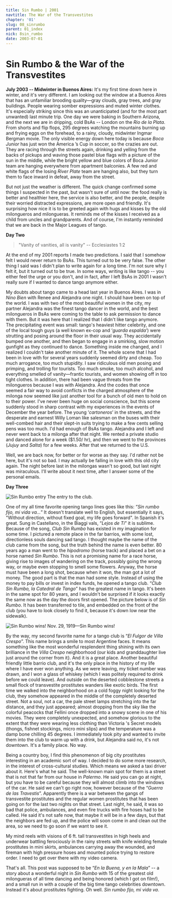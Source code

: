 ```yaml
---
title: Sin Rumbo | 2001
navtitle: The War of the Transvestites
chapter: '01'
slug: 08_sinrumbo
parent: 01_index
nick: 8sin_rumbo
date: 2003-07-01
---
```


# Sin Rumbo & the War of the Transvestites

**July 2003 -- Midwinter in Buenos Aires:** It's my first time down here in winter, and it's very different. I am looking out the window at a Buenos Aires that has an unfamiliar brooding quality—gray clouds, gray trees, and gray buildings. People wearing somber expressions and muted winter clothes. It's especially striking since this was an unanticipated (and for the most part unwanted) last minute trip. One day we were baking in Southern Arizona, and the next we are in dripping, cold BsAs -- London on the _Rio de la Plata_. From shorts and flip flops, 295 degrees watching the mountains burning up and frying eggs on the forehead, to a rainy, cloudy, midwinter Ingmar Bergman movie. The only visible energy down here today is because _Boca Junior_ has just won the America ’s Cup in soccer, so the crazies are out. They are racing through the streets again, drinking and yelling from the backs of pickups and waving those pastel blue flags with a picture of the sun in the middle, while the bright yellow and blue colors of Boca Junior team are hanging everywhere from apartment balconies. A few red and white flags of the losing _River Plate_ team are hanging also, but they turn them to face inward in defeat, away from the street.

But not just the weather is different. The quick change confirmed some things I suspected in the past, but wasn't sure of until now: the food really is better and healthier here, the service is also better, and the people, despite their worried distracted expressions, are more open and friendly. It's surprising how nice it is to be greeted again with hugs and kisses by the old milongueros and milongueras. It reminds me of the kisses I received as a child from uncles and grandparents. And of course, I'm instantly reminded that we are back in the Major Leagues of tango.

**Day Two**

>"Vanity of vanities, all is vanity" -- Ecclesiastes 1:2

At the end of my 2001 reports I made two predictions. I said that I somehow felt I would never return to BsAs. This turned out to be very false. The other thing I said was I didn't plan to write again for a long time. I'm not sure why I felt it, but it turned out to be true. In some ways, writing is like tango -- you either feel the urge or you don't, and in fact, after I left BsAs in 2001 I wasn't really sure if I wanted to dance tango anymore either.

My doubts about tango came to a head last year in Buenos Aires. I was in _Nino Bien_ with Renee and Alejandra one night. I should have been on top of the world. I was with two of the most beautiful women in the city, my partner Alejandra was the finest tango dancer in the world, and the best milongueros in BsAs were coming to the table to ask permission to dance with them. But it was here that I realized that I didn't like tango anymore. The precipitating event was small: tango's heaviest hitter celebrity, and one of the local tough guys (a well known ex-cop and ‘_guarda espalda_’) were strutting and posing around the floor in their usual way. They accidentally bumped one another, and then began to engage in a smirking, slow motion gunfight as they continued to dance. Something inside me changed, and I realized I couldn't take another minute of it. The whole scene that I had been in love with for several years suddenly seemed dirty and cheap. Too much arrogance, too much stupidity. I saw ridiculous old men posing and primping, and trolling for tourists. Too much smoke, too much alcohol, and everything smelled of vanity—frantic tourists, and women showing off in too tight clothes. In addition, there had been vague threats from the milongueros because I was with Alejandra. And the codes that once seemed a fair way to avoid conflicts in the charged atmosphere of the milonga now seemed like just another tool for a bunch of old men to hold on to their power. I've never been huge on social conscience, but this scene suddenly stood in sharp contrast with my experiences in the events of December the year before. The young ‘_cartoneros_’ in the streets, and the desperate and earnest Willy Loman like salesman on the buses with their well-combed hair and their slept-in suits trying to make a few cents selling pens was too much. I'd had enough of BsAs tango. Alejandra and I left and never went back to a milonga after that night. We rented a private studio and danced alone for a week ($1.50/ hr), and then we went to the provinces (_Jujuy_ and _Salta_) for a few weeks. After that we returned to the U.S.

Well, we are back now, for better or for worse as they say. I'd rather not be here, but it's not so bad. I may actually be falling in love with this old city again. The night before last in the milongas wasn't so good, but last night was miraculous. I'll write about it next time, after I answer some of the personal emails.

**Day Three**

![Sin Rumbo entry]({{site.res}}/1_pics/image013.jpg)
The entry to the club.

One of my all time favorite opening tango lines goes like this: “_Sin rumbo fijo, mi vida va..._” It doesn't translate well to English, but essentially it says, "Without direction, without fixed goal, my life goes forward". In Spanish it's great. Sung in Castellano, in the Biaggi vals, “_Lejos de Ti_” it is sublime. Because of the song, _Club Sin Rumbo_ has existed in my imagination for some time. I pictured a remote place in the far barrios, with some lost, directionless souls dancing sad tango. I thought maybe the name of the club came from the song, but the truth behind the name is even better. 80 years ago a man went to the _hipodromo_ (horse track) and placed a bet on a horse named _Sin Rumbo_. This is not a promising name for a race horse, giving rise to images of wandering on the track, possibly going the wrong way, or maybe even stopping to smell some flowers. Anyway, the horse must have been a long shot, because when it won, the man got a lot of money. The good part is that the man had some style. Instead of using the money to pay bills or invest in index funds, he opened a tango club. “_Club Sin Rumbo, la Catedral de Tango_” has the greatest name in tango. It's been in the same spot for 80 years, and I wouldn't be surprised if it looks exactly the same now as the day the doors first opened. The picture below is of _Sin Rumbo_. It has been transferred to tile, and embedded on the front of the club (you have to look closely to find it, because it's down low near the sidewalk).

![Sin Rumbo wins!]({{site.res}}/1_pics/image015.jpg)
Nov. 29, 1919—Sin Rumbo wins!

By the way, my second favorite name for a tango club is “_El Fulgor de Villa Crespo_”. This name brings a smile to most Argentine faces. It means something like the most wonderful resplendent thing shining with its own brilliance in the _Villa Crespo_ neighborhood (our kids and granddaughter live just around the corner from it}. And it is a great place. Another beautiful friendly little barrio club, and it's the only place in the history of my life where I have ever won anything. As we were leaving, my ticket number was drawn, and I won a glass of whiskey (which I was politely required to drink before we could leave). And outside on the deserted cobblestone streets a small flock of transvestite prostitutes wanders like exotic birds. The first time we walked into the neighborhood on a cold foggy night looking for the club, they somehow appeared in the middle of the completely deserted street. Not a soul, not a car, the pale street lamps stretching into the far distance, and they just appeared; almost dropping from the sky like the colorful peacocks that Fellini once dropped into a snowy scene in one of his movies. They were completely unexpected, and somehow glorious to the extent that they were wearing less clothing than Victoria 's Secret models (thongs, fishnet stockings, micro mini slips) and the temperature was a damp bone chilling 45 degrees. I immediately took pity and wanted to invite them into the club to warm up with a drink, but Alejandra said no, it's not downtown. It's a family place. No way.

Being a country boy, I find this phenomenon of big city prostitutes interesting in an academic sort of way. I decided to do some more research, in the interest of cross-cultural studies. Which means we asked a taxi driver about it. Here's what he said. The well-known main spot for them is a street that is not that far from our house in _Palermo_. He said you can go at night, but you have to be careful because they will almost climb into the windows of the car. He said we can't go right now, however because of the “_Guerra de las Travestis_”. Apparently there is a war between the gangs of transvestite prostitutes and the regular women prostitutes that has been going on for the last two nights on that street. Last night, he said, it was so bad that police, ambulances, and even fire trucks with fire hoses had to be called. He said it's not safe now, that maybe it will be in a few days, but that the neighbors are fed up, and the police will soon come in and clean out the area, so we need to go soon if we want to see it.

My mind reels with visions of 6 ft. tall transvestites in high heels and underwear battling ferociously in the rainy streets with knife wielding female prostitutes in mini skirts, ambulances carrying away the wounded, and fireman with high pressure hoses and mounted police trying to restore order. I need to get over there with my video camera.

That's all. This post was supposed to be “_En la Buena, y en la Mala_” -- a story about a wonderful night in _Sin Rumbo_ with 15 of the greatest old milongueras of all time dancing and being honored (which I got on film!), and a small run in with a couple of the big time tango celebrities downtown. Instead it's about prostitutes fighting. Oh well. _Sin rumbo fijo, mi vida va_.